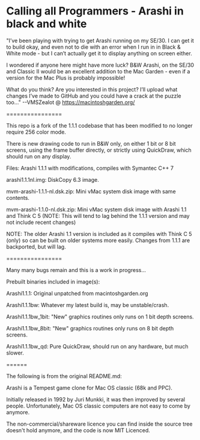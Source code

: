 Calling all Programmers - Arashi in black and white
======

"I’ve been playing with trying to get Arashi running on my SE/30. I can get it to build okay, and even not to die with an error when I run in in Black & White mode - but I can’t actually get it to display anything on screen either.

I wondered if anyone here might have more luck? B&W Arashi, on the SE/30 and Classic II would be an excellent addition to the Mac Garden - even if a version for the Mac Plus is probably impossible!

What do you think? Are you interested in this project? I’ll upload what changes I’ve made to GitHub and you could have a crack at the puzzle too…"
--VMSZealot @ https://macintoshgarden.org/

================

This repo is a fork of the 1.1.1 codebase that has been modified to no longer require 256 color mode.

There is new drawing code to run in B&W only, on either 1 bit or 8 bit screens, using the frame buffer directly, or strictly using QuickDraw, which should run on any display.


Files: Arashi 1.1.1 with modifications, compiles with Symantec C++ 7

arashi1.1.1nl.img: DiskCopy 6.3 image.

mvm-arashi-1.1.1-nl.dsk.zip: Mini vMac system disk image with same contents.

mvm-arashi-1.1.0-nl.dsk.zip: Mini vMac system disk image with Arashi 1.1 and Think C 5
(NOTE: This will tend to lag behind the 1.1.1 version and may not include recent changes)


NOTE: The older Arashi 1.1 version is included as it compiles with Think C 5 (only) so can be built on older systems more easily.  Changes from 1.1.1 are backported, but will lag.

================

Many many bugs remain and this is a work in progress...

Prebuilt binaries included in image(s):

Arashi1.1.1: Original unpatched from macintoshgarden.org

Arashi1.1.1bw: Whatever my latest build is, may be unstable/crash.

Arashi1.1.1bw_1bit: "New" graphics routines only runs on 1 bit depth screens.

Arashi1.1.1bw_8bit: "New" graphics routines only runs on 8 bit depth screens.

Arashi1.1.1bw_qd: Pure QuickDraw, should run on any hardware, but much slower.

======

The following is from the original README.md:

Arashi is a Tempest game clone for Mac OS classic (68k and PPC).

Initially released in 1992 by Juri Munkki, it was then improved by several people.
Unfortunately, Mac OS classic computers are not easy to come by anymore.

The non-commercial/shareware licence you can find inside the source tree doesn't hold anymore, and
the code is now MIT Licenced.
